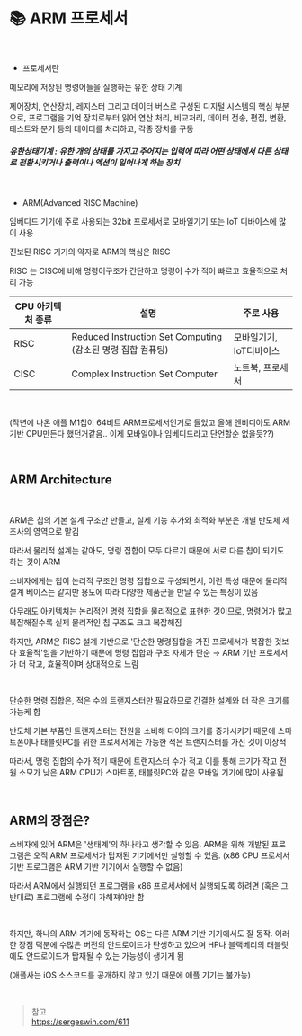 # 📚 ARM 프로세서

<br>

- 프로세서란

메모리에 저장된 명령어들을 실행하는 유한 상태 기계

제어장치, 연산장치, 레지스터 그리고 데이터 버스로 구성된 디지털 시스템의 핵심 부분으로, 프로그램을 기억 장치로부터 읽어 연산 처리, 비교처리, 데이터 전송, 편집, 변환, 테스트와 분기 등의 데이터를 처리하고, 각종 장치를 구동

##### 유한상태기계 : 유한 개의 상태를 가지고 주어지는 입력에 따라 어떤 상태에서 다른 상태로 전환시키거나 출력이나 액션이 일어나게 하는 장치

<br>

- ARM(Advanced RISC Machine)

임베디드 기기에 주로 사용되는 32bit 프로세서로 모바일기기 또는 IoT 디바이스에 많이 사용

진보된 RISC 기기의 약자로 ARM의 핵심은 RISC

RISC 는 CISC에 비해 명령어구조가 간단하고 명령어 수가 적어 빠르고 효율적으로 처리 가능

| CPU 아키텍처 종류 | 설명                                                        | 주로 사용               |
| ----------------- | ----------------------------------------------------------- | ----------------------- |
| RISC              | Reduced Instruction Set Computing (감소된 명령 집합 컴퓨팅) | 모바일기기, IoT디바이스 |
| CISC              | Complex Instruction Set Computer                            | 노트북, 프로세서        |

<br>

(작년에 나온 애플 M1칩이 64비트 ARM프로세서인거로 들었고 올해 엔비디아도 ARM 기반 CPU만든다 했던거같음.. 이제 모바일이나 임베디드라고 단언할순 없을듯??)

<br>

## ARM Architecture

<br>

ARM은 칩의 기본 설계 구조만 만들고, 실제 기능 추가와 최적화 부분은 개별 반도체 제조사의 영역으로 맡김

따라서 물리적 설계는 같아도, 명령 집합이 모두 다르기 때문에 서로 다른 칩이 되기도 하는 것이 ARM

소비자에게는 칩이 논리적 구조인 명령 집합으로 구성되면서, 이런 특성 때문에 물리적 설계 베이스는 같지만 용도에 따라 다양한 제품군을 만날 수 있는 특징이 있음

아무래도 아키텍처는 논리적인 명령 집합을 물리적으로 표현한 것이므로, 명령어가 많고 복잡해질수록 실제 물리적인 칩 구조도 크고 복잡해짐

하지만, ARM은 RISC 설계 기반으로 '단순한 명령집합을 가진 프로세서가 복잡한 것보다 효율적'임을 기반하기 때문에 명령 집합과 구조 자체가 단순 &rarr; ARM 기반 프로세서가 더 작고, 효율적이며 상대적으로 느림

<br>

단순한 명령 집합은, 적은 수의 트랜지스터만 필요하므로 간결한 설계와 더 작은 크기를 가능케 함

반도체 기본 부품인 트랜지스터는 전원을 소비해 다이의 크기를 증가시키기 때문에 스마트폰이나 태블릿PC를 위한 프로세서에는 가능한 적은 트랜지스터를 가진 것이 이상적

따라서, 명령 집합의 수가 적기 때문에 트랜지스터 수가 적고 이를 통해 크기가 작고 전원 소모가 낮은 ARM CPU가 스마트폰, 태블릿PC와 같은 모바일 기기에 많이 사용됨

<br>

## ARM의 장점은?

소비자에 있어 ARM은 '생태계'의 하나라고 생각할 수 있음. ARM을 위해 개발된 프로그램은 오직 ARM 프로세서가 탑재된 기기에서만 실행할 수 있음. (x86 CPU 프로세서 기반 프로그램은 ARM 기반 기기에서 실행할 수 없음)

따라서 ARM에서 실행되던 프로그램을 x86 프로세서에서 실행되도록 하려면 (혹은 그 반대로) 프로그램에 수정이 가해져야만 함

 <br>

하지만, 하나의 ARM 기기에 동작하는 OS는 다른 ARM 기반 기기에서도 잘 동작. 이러한 장점 덕분에 수많은 버전의 안드로이드가 탄생하고 있으며 HP나 블랙베리의 태블릿에도 안드로이드가 탑재될 수 있는 가능성이 생기게 됨

(애플사는 iOS 소스코드를 공개하지 않고 있기 때문에 애플 기기는 불가능)

<br>

> 참고  
> https://sergeswin.com/611
